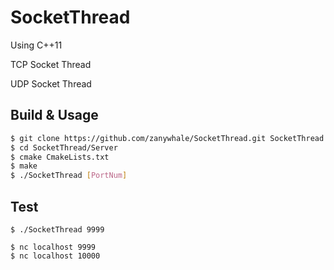 # SocketThread

Using C++11

TCP Socket Thread

UDP Socket Thread

## Build & Usage

```sh
$ git clone https://github.com/zanywhale/SocketThread.git SocketThread
$ cd SocketThread/Server
$ cmake CmakeLists.txt
$ make
$ ./SocketThread [PortNum]
```

## Test

```
$ ./SocketThread 9999
```

```
$ nc localhost 9999
$ nc localhost 10000
```

